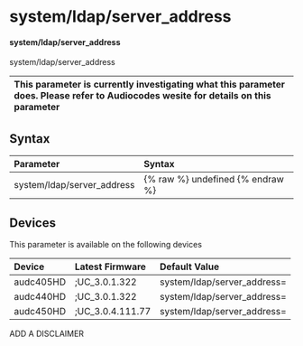﻿---
description: system/ldap/server_address
search: false
---

# system/ldap/server_address

#### system/ldap/server_address

system/ldap/server_address


| This parameter is currently investigating what this parameter does. Please refer to Audiocodes wesite for details on this parameter | 
| :--- |

## Syntax
| Parameter | Syntax |
| :--- | :--- |
|system/ldap/server_address | {% raw %} undefined {% endraw %}|

## Devices
This parameter is available on the following devices

| Device | Latest Firmware | Default Value |
|:---|:---|:---|
| audc405HD | ;UC_3.0.1.322 | system/ldap/server_address= 
| audc440HD | ;UC_3.0.1.322 | system/ldap/server_address= 
| audc450HD | ;UC_3.0.4.111.77 | system/ldap/server_address= 

ADD A DISCLAIMER
